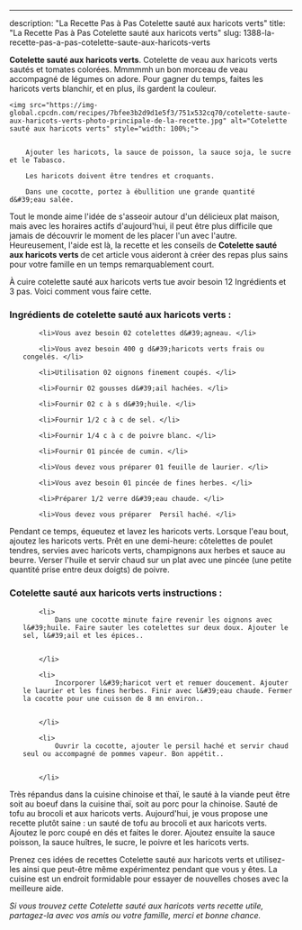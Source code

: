 ---
description: "La Recette Pas à Pas Cotelette sauté aux haricots verts"
title: "La Recette Pas à Pas Cotelette sauté aux haricots verts"
slug: 1388-la-recette-pas-a-pas-cotelette-saute-aux-haricots-verts

<p>
	<strong>Cotelette sauté aux haricots verts</strong>. 
	Cotelette de veau aux haricots verts sautés et tomates colorées. Mmmmmh un bon morceau de veau accompagné de légumes on adore. Pour gagner du temps, faites les haricots verts blanchir, et en plus, ils gardent la couleur.
</p>
<p>
	
	<img src="https://img-global.cpcdn.com/recipes/7bfee3b2d9d1e5f3/751x532cq70/cotelette-saute-aux-haricots-verts-photo-principale-de-la-recette.jpg" alt="Cotelette sauté aux haricots verts" style="width: 100%;">
	
	
		Ajouter les haricots, la sauce de poisson, la sauce soja, le sucre et le Tabasco.
	
		Les haricots doivent être tendres et croquants.
	
		Dans une cocotte, portez à ébullition une grande quantité d&#39;eau salée.
	
</p>

Tout le monde aime l'idée de s'asseoir autour d'un délicieux plat maison, mais avec les horaires actifs d'aujourd'hui, il peut être plus difficile que jamais de découvrir le moment de les placer l'un avec l'autre. Heureusement, l'aide est là, la recette et les conseils de <strong> Cotelette sauté aux haricots verts </strong> de cet article vous aideront à créer des repas plus sains pour votre famille en un temps remarquablement court.

<!--inarticleads1-->

À cuire cotelette sauté aux haricots verts tue avoir besoin 12 Ingrédients et 3 pas. Voici comment vous faire cette.

<h3>Ingrédients de cotelette sauté aux haricots verts :</h3>

<ol>
	
		<li>Vous avez besoin 02 cotelettes d&#39;agneau. </li>
	
		<li>Vous avez besoin 400 g d&#39;haricots verts frais ou congelés. </li>
	
		<li>Utilisation 02 oignons finement coupés. </li>
	
		<li>Fournir 02 gousses d&#39;ail hachées. </li>
	
		<li>Fournir 02 c à s d&#39;huile. </li>
	
		<li>Fournir 1/2 c à c de sel. </li>
	
		<li>Fournir 1/4 c à c de poivre blanc. </li>
	
		<li>Fournir 01 pincée de cumin. </li>
	
		<li>Vous devez vous préparer 01 feuille de laurier. </li>
	
		<li>Vous avez besoin 01 pincée de fines herbes. </li>
	
		<li>Préparer 1/2 verre d&#39;eau chaude. </li>
	
		<li>Vous devez vous préparer  Persil haché. </li>
	
</ol>

Pendant ce temps, équeutez et lavez les haricots verts. Lorsque l&#39;eau bout, ajoutez les haricots verts. Prêt en une demi-heure: côtelettes de poulet tendres, servies avec haricots verts, champignons aux herbes et sauce au beurre. Verser l&#39;huile et servir chaud sur un plat avec une pincée (une petite quantité prise entre deux doigts) de poivre. 

<!--inarticleads2-->

<h3>Cotelette sauté aux haricots verts instructions :</h3>

<ol>
	
		<li>
			Dans une cocotte minute faire revenir les oignons avec l&#39;huile. Faire sauter les cotelettes sur deux doux. Ajouter le sel, l&#39;ail et les épices..
			
			
		</li>
	
		<li>
			Incorporer l&#39;haricot vert et remuer doucement. Ajouter le laurier et les fines herbes. Finir avec l&#39;eau chaude. Fermer la cocotte pour une cuisson de 8 mn environ..
			
			
		</li>
	
		<li>
			Ouvrir la cocotte, ajouter le persil haché et servir chaud seul ou accompagné de pommes vapeur. Bon appétit..
			
			
		</li>
	
</ol>

Très répandus dans la cuisine chinoise et thaï, le sauté à la viande peut être soit au boeuf dans la cuisine thaï, soit au porc pour la chinoise. Sauté de tofu au brocoli et aux haricots verts. Aujourd&#39;hui, je vous propose une recette plutôt saine : un sauté de tofu au brocoli et aux haricots verts. Ajoutez le porc coupé en dés et faites le dorer. Ajoutez ensuite la sauce poisson, la sauce huîtres, le sucre, le poivre et les haricots verts. 

<!--inarticleads1-->

<p>
Prenez ces idées de recettes Cotelette sauté aux haricots verts et utilisez-les ainsi que peut-être même expérimentez pendant que vous y êtes. La cuisine est un endroit formidable pour essayer de nouvelles choses avec la meilleure aide.
</p>

<p>
<i>Si vous trouvez cette Cotelette sauté aux haricots verts recette utile, partagez-la avec vos amis ou votre famille, merci et bonne chance.</i>
</p>
